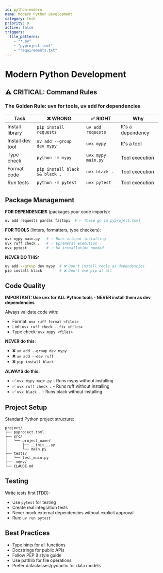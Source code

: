 ```yaml
---
id: python-modern
name: Modern Python Development
category: tech
priority: 9
active: false
triggers:
  file_patterns:
    - "*.py"
    - "pyproject.toml"
    - "requirements.txt"
---
```


# Modern Python Development

## ⚠️ CRITICAL: Command Rules

### The Golden Rule: uvx for tools, uv add for dependencies

| Task | ❌ WRONG | ✅ RIGHT | Why |
|------|----------|----------|-----|
| Install library | `pip install requests` | `uv add requests` | It's a dependency |
| Install dev tool | `uv add --group dev mypy` | `uvx mypy` | It's a tool |
| Type check | `python -m mypy` | `uvx mypy main.py` | Tool execution |
| Format code | `pip install black && black .` | `uvx black .` | Tool execution |
| Run tests | `python -m pytest` | `uvx pytest` | Tool execution |

## Package Management

**FOR DEPENDENCIES** (packages your code imports):
```bash
uv add requests pandas fastapi  # ✅ These go in pyproject.toml
```

**FOR TOOLS** (linters, formatters, type checkers):
```bash
uvx mypy main.py   # ✅ Runs without installing
uvx ruff check .   # ✅ Ephemeral execution
uvx pytest         # ✅ No installation needed
```

**NEVER DO THIS:**
```bash
uv add --group dev mypy  # ❌ Don't install tools as dependencies
pip install black        # ❌ Don't use pip at all
```

## Code Quality

**IMPORTANT: Use uvx for ALL Python tools - NEVER install them as dev dependencies**

Always validate code with:
- Format: `uvx ruff format <files>`
- Lint: `uvx ruff check --fix <files>`
- Type check: `uvx mypy <files>`

**NEVER do this:**
- ❌ `uv add --group dev mypy` 
- ❌ `uv add --dev ruff`
- ❌ `pip install black`

**ALWAYS do this:**
- ✅ `uvx mypy main.py` - Runs mypy without installing
- ✅ `uvx ruff check .` - Runs ruff without installing
- ✅ `uvx black .` - Runs black without installing

## Project Setup

Standard Python project structure:
```
project/
├── pyproject.toml
├── src/
│   └── project_name/
│       ├── __init__.py
│       └── main.py
├── tests/
│   └── test_main.py
├── .venv/
└── CLAUDE.md
```

## Testing

Write tests first (TDD):
- Use `pytest` for testing
- Create real integration tests
- Never mock external dependencies without explicit approval
- Run: `uv run pytest`

## Best Practices

- Type hints for all functions
- Docstrings for public APIs
- Follow PEP 8 style guide
- Use pathlib for file operations
- Prefer dataclasses/pydantic for data models